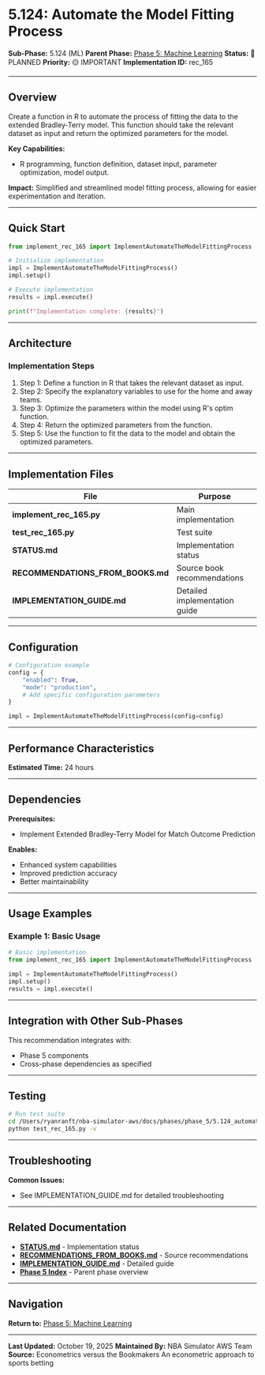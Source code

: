 # 5.124: Automate the Model Fitting Process

**Sub-Phase:** 5.124 (ML)
**Parent Phase:** [Phase 5: Machine Learning](../PHASE_5_INDEX.md)
**Status:** 🔵 PLANNED
**Priority:** 🟡 IMPORTANT
**Implementation ID:** rec_165

---

## Overview

Create a function in R to automate the process of fitting the data to the extended Bradley-Terry model. This function should take the relevant dataset as input and return the optimized parameters for the model.

**Key Capabilities:**
- R programming, function definition, dataset input, parameter optimization, model output.

**Impact:**
Simplified and streamlined model fitting process, allowing for easier experimentation and iteration.

---

## Quick Start

```python
from implement_rec_165 import ImplementAutomateTheModelFittingProcess

# Initialize implementation
impl = ImplementAutomateTheModelFittingProcess()
impl.setup()

# Execute implementation
results = impl.execute()

print(f"Implementation complete: {results}")
```

---

## Architecture

### Implementation Steps

1. Step 1: Define a function in R that takes the relevant dataset as input.
2. Step 2: Specify the explanatory variables to use for the home and away teams.
3. Step 3: Optimize the parameters within the model using R's optim function.
4. Step 4: Return the optimized parameters from the function.
5. Step 5: Use the function to fit the data to the model and obtain the optimized parameters.

---

## Implementation Files

| File | Purpose |
|------|---------|
| **implement_rec_165.py** | Main implementation |
| **test_rec_165.py** | Test suite |
| **STATUS.md** | Implementation status |
| **RECOMMENDATIONS_FROM_BOOKS.md** | Source book recommendations |
| **IMPLEMENTATION_GUIDE.md** | Detailed implementation guide |

---

## Configuration

```python
# Configuration example
config = {
    "enabled": True,
    "mode": "production",
    # Add specific configuration parameters
}

impl = ImplementAutomateTheModelFittingProcess(config=config)
```

---

## Performance Characteristics

**Estimated Time:** 24 hours

---

## Dependencies

**Prerequisites:**
- Implement Extended Bradley-Terry Model for Match Outcome Prediction

**Enables:**
- Enhanced system capabilities
- Improved prediction accuracy
- Better maintainability

---

## Usage Examples

### Example 1: Basic Usage

```python
# Basic implementation
from implement_rec_165 import ImplementAutomateTheModelFittingProcess

impl = ImplementAutomateTheModelFittingProcess()
impl.setup()
results = impl.execute()
```

---

## Integration with Other Sub-Phases

This recommendation integrates with:
- Phase 5 components
- Cross-phase dependencies as specified

---

## Testing

```bash
# Run test suite
cd /Users/ryanranft/nba-simulator-aws/docs/phases/phase_5/5.124_automate_the_model_fitting_process
python test_rec_165.py -v
```

---

## Troubleshooting

**Common Issues:**
- See IMPLEMENTATION_GUIDE.md for detailed troubleshooting

---

## Related Documentation

- **[STATUS.md](STATUS.md)** - Implementation status
- **[RECOMMENDATIONS_FROM_BOOKS.md](RECOMMENDATIONS_FROM_BOOKS.md)** - Source recommendations
- **[IMPLEMENTATION_GUIDE.md](IMPLEMENTATION_GUIDE.md)** - Detailed guide
- **[Phase 5 Index](../PHASE_5_INDEX.md)** - Parent phase overview

---

## Navigation

**Return to:** [Phase 5: Machine Learning](../PHASE_5_INDEX.md)

---

**Last Updated:** October 19, 2025
**Maintained By:** NBA Simulator AWS Team
**Source:** Econometrics versus the Bookmakers An econometric approach to sports betting
